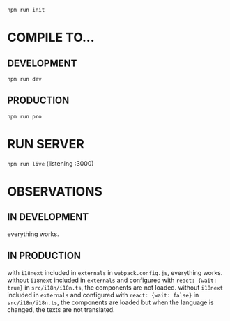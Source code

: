 `npm run init`

# COMPILE TO...

## DEVELOPMENT

`npm run dev`

## PRODUCTION

`npm run pro`

# RUN SERVER

`npm run live` (listening :3000)

# OBSERVATIONS

## IN DEVELOPMENT

everything works.

## IN PRODUCTION

with `i18next` included in `externals` in `webpack.config.js`, everything works.
without `i18next` included in `externals` and configured with `react: {wait: true}` in `src/i18n/i18n.ts`, the components are not loaded.
without `i18next` included in `externals` and configured with `react: {wait: false}` in `src/i18n/i18n.ts`, the components are loaded but when the language is changed, the texts are not translated.
